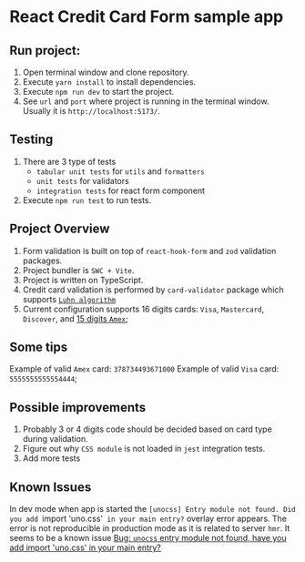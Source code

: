 # React Credit Card Form sample app
## Run project:
1. Open terminal window and clone repository.
2. Execute `yarn install` to install dependencies.
3. Execute `npm run dev` to start the project.
4. See `url` and `port` where project is running in the terminal window. Usually it is `http://localhost:5173/`.

## Testing
1. There are 3 type of tests
    - `tabular unit tests` for `utils` and `formatters`
    - `unit tests` for validators
    - `integration tests` for react form component
2. Execute `npm run test` to run tests.

## Project Overview
1. Form validation is built on top of `react-hook-form` and `zod` validation packages.
2. Project bundler is `SWC + Vite`.
3. Project is written on TypeScript.
4. Credit card validation is performed by `card-validator` package which supports [`Luhn algorithm`](https://en.wikipedia.org/wiki/Luhn_algorithm)
5. Current configuration supports 16 digits cards: `Visa`, `Mastercard`, `Discover`, and [15 digits `Amex`](https://moneytips.com/credit/credit-cards/basics/anatomy-of-a-credit-card/#:~:text=Visa%20cards%20begin%20with%20a,6%20and%20%20have%2016%20%20digits);


## Some tips
Example of valid `Amex` card: `378734493671000`
Example of valid `Visa` card: `5555555555554444`;

## Possible improvements
1. Probably 3 or 4 digits code should be decided based on card type during validation.
2. Figure out why `CSS module` is not loaded in `jest` integration tests.
3. Add more tests

## Known Issues
In dev mode when app is started the `[unocss] Entry module not found. Did you add `import 'uno.css'` in your main entry?` overlay error appears. The error is not reproducible in production mode as it is related to server `hmr`. It seems to be a known issue [Bug: `unocss` entry module not found, have you add import 'uno.css' in your main entry?](https://github.com/storybookjs/storybook/issues/26744)